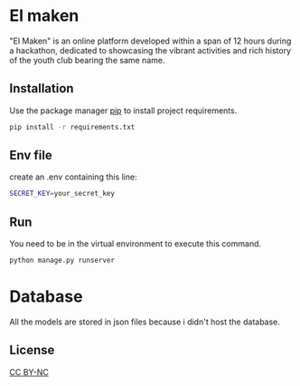 # El maken

"El Maken" is an online platform developed within a span of 12 hours during a hackathon, dedicated to showcasing the vibrant activities and rich history of the youth club bearing the same name.
## Installation

Use the package manager [pip](https://pip.pypa.io/en/stable/) to install project requirements.

```bash
pip install -r requirements.txt
```
## Env file
create an .env containing this line:
```bash
SECRET_KEY=your_secret_key
```
## Run
You need to be in the virtual environment to execute this command.
```bash
python manage.py runserver
```

# Database

All the models are stored in json files because i didn't host the database.
## License

[CC BY-NC](https://creativecommons.org/licenses/by-nc/4.0/deed.fr)
